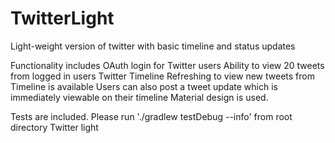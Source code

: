 # TwitterLight
Light-weight version of twitter with basic timeline and status updates

Functionality includes OAuth login for Twitter users
Ability to view 20 tweets from logged in users Twitter Timeline
Refreshing to view new tweets from Timeline is available
Users can also post a tweet update which is immediately viewable on their timeline
Material design is used.

Tests are included. Please run  './gradlew testDebug --info' from root directory Twitter light

